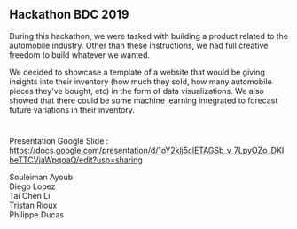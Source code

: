 ## Hackathon BDC 2019

During this hackathon, we were tasked with building a product related to the automobile industry. Other than these instructions, we had full creative freedom to build whatever we wanted. 

We decided to showcase a template of a website that would be giving insights into their inventory (how much they sold, how many automobile pieces they've bought, etc) in the form of data visualizations. We also showed that there could be some machine learning integrated to forecast future variations in their inventory. 

#

Presentation Google Slide : https://docs.google.com/presentation/d/1oY2klj5clETAGSb_v_7LpyOZo_DKIbeTTCVjaWpqoaQ/edit?usp=sharing

Souleiman Ayoub \
Diego Lopez \
Tai Chen Li \
Tristan Rioux \
Philippe Ducas
